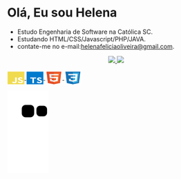 # Olá, Eu sou Helena

* Estudo Engenharia de Software na Católica SC.
* Estudando HTML/CSS/Javascript/PHP/JAVA.
* contate-me no e-mail:helenafeliciaoliveira@gmail.com.
     
<div align="center">
  <a href="https://github.com/Helena-F-O">
  <img height="180em" src="https://github-readme-stats.vercel.app/api?username=Helena-F-O&show_icons=true&theme=dark&include_all_commits=true&count_private=true"/>
  <img height="180em" src="https://github-readme-stats.vercel.app/api/top-langs/?username=Helena-F-O&layout=compact&langs_count=7&theme=dark"/>
</div>
  
  <div style="display: inline_block"><br>
  <img align="center" alt="Helena-Js" height="30" width="40" src="https://raw.githubusercontent.com/devicons/devicon/master/icons/javascript/javascript-plain.svg">
  <img align="center" alt="Helena-Ts" height="30" width="40" src="https://raw.githubusercontent.com/devicons/devicon/master/icons/typescript/typescript-plain.svg">
  <img align="center" alt="Helena-HTML" height="30" width="40" src="https://raw.githubusercontent.com/devicons/devicon/master/icons/html5/html5-original.svg">
  <img align="center" alt="Helena-CSS" height="30" width="40" src="https://raw.githubusercontent.com/devicons/devicon/master/icons/css3/css3-original.svg"
  <svg viewBox="0 0 128 128">
     <path align="center" alt="Helena-Android-Studio" height="30" width="40" fill="#073042" d="M51.3 17.7H23.2C17.6 17.7 13 22.3 13 28c-.2 5.5 4.2 10.1 9.7 10.3h28.9l-.3-20.6z"></path><path fill="#4285F4" d="M115 109.3H23.2c-5.7 0-10.2-4.6-10.2-10.3V27.9c0 5.7 4.6 10.3 10.2 10.4h76.9s15-1.3 15 10v61z"></path><path fill="#3870B2" d="M72.2 72.9C76.3 69.8 77.1 64 74 60c-1.7-2.2-4.3-3.6-7.1-3.7h.3c.5-.1 1.1-.1 1.6 0v-5.7c0-.7-.3-1.3-.9-1.6-.9-.5-2-.2-2.5.7-.2.3-.3.6-.2 1v5.8c-5 .8-8.5 5.5-7.7 10.6v.1c.4 2.4 1.7 4.6 3.7 6l-16.9 36.2h11l7.8-16.6c.9-2 3.3-2.9 5.4-1.9.8.4 1.5 1.1 1.9 1.9l8.1 16.6h11.2L72.2 72.9zm-5.7-1.6c-3.2 0-5.7-2.6-5.7-5.8 0-3.2 2.6-5.7 5.8-5.6 1.5 0 2.8.6 3.9 1.6 2.3 2.2 2.3 5.8.1 8.1-1 1-2.5 1.7-4.1 1.7z"></path><path fill="#FFF" d="M45.2 22.7h39.4v7.2H45.2v-7.2z"></path><path fill="#073042" d="M63.5 59.8c3.1 0 5.7 2.6 5.6 5.8 0 3.1-2.6 5.7-5.8 5.6-3.1 0-5.6-2.6-5.6-5.7 0-1.5.6-2.9 1.7-4s2.6-1.7 4.1-1.7zm2.2-3.3v-6c0-.7-.3-1.3-.9-1.6-.9-.5-2-.2-2.5.7-.2.3-.3.6-.2 1v5.8c-5 .8-8.5 5.5-7.7 10.6v.1c.4 2.4 1.7 4.6 3.7 6l-21.3 45.7c-.8 1.6-.7 3.6.4 5.1 1.6 2.3 4.7 2.9 7 1.3.8-.5 1.4-1.3 1.8-2.1l14.2-30.4c.9-2 3.3-2.9 5.4-1.9.8.4 1.5 1.1 1.9 1.9L82 122.8c1.2 2.5 4.2 3.5 6.7 2.3 2.5-1.2 3.5-4.2 2.3-6.7L69.1 72.9c4-3.2 4.7-9.1 1.5-13.1-1.2-1.6-2.9-2.7-4.9-3.3"></path><path fill="#3DDC84" d="M78.8 29.1c-1.5 0-2.7-1.1-2.7-2.6 0-.7.3-1.5.8-2 1.1-1 2.7-1 3.8 0 .5.5.8 1.2.8 1.9-.1 1.5-1.2 2.6-2.7 2.7M49.2 29c-1.5 0-2.7-1.2-2.7-2.6 0-.7.3-1.4.8-1.9.9-1.1 2.6-1.3 3.7-.4h.1c1.1 1 1.2 2.7.2 3.8l-.3.4c-.5.5-1.2.8-1.9.8m30.5-16.2l5.3-9.2c.3-.5.1-1.1-.3-1.5-.5-.2-1-.1-1.3.3L77.8 12C69 8.1 59 8.1 50.3 12l-5.4-9.4c-.2-.3-.6-.6-1-.6s-.8.2-1 .6c-.2.3-.2.8 0 1.1l5.4 9.2C38.9 18 32.8 27.6 31.9 38.2h64.2c-.8-10.7-7-20.2-16.4-25.3"></path><path fill="#073042" d="M105.6 58.1h-4.2c-.2.1-.4.3-.4.6v66.5c0 .3.2.5.5.5h4.4c5.1 0 9.2-4.2 9.2-9.2V48.8c0 5.1-4.1 9.2-9.2 9.2h-.3z"></path>
     </svg>

  </div>
              
  ![Snake animation](https://github.com/Helena-F-O/Helena-F-O/blob/output/github-contribution-grid-snake.svg)            
              
  </div>
            
 
  ##
